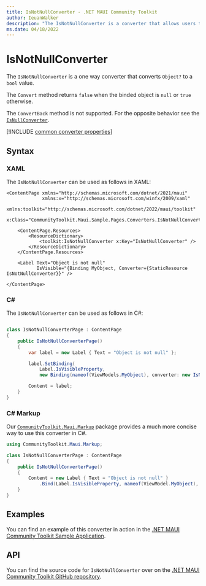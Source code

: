 ```yaml
---
title: IsNotNullConverter - .NET MAUI Community Toolkit
author: IeuanWalker
description: "The IsNotNullConverter is a converter that allows users to convert an incoming binding to a bool value. This value represents if the incoming binding value is not null."
ms.date: 04/18/2022
---
```


# IsNotNullConverter

The `IsNotNullConverter` is a one way converter that converts `Object?` to a `bool` value. 

The `Convert` method returns `false` when the binded object is `null` or `true` otherwise.

The `ConvertBack` method is not supported. For the opposite behavior see the [`IsNullConverter`](is-null-converter.md).

[!INCLUDE [common converter properties](../includes/communitytoolkit-converter.md)]

## Syntax

### XAML
The `IsNotNullConverter` can be used as follows in XAML:

```xaml
<ContentPage xmlns="http://schemas.microsoft.com/dotnet/2021/maui"
             xmlns:x="http://schemas.microsoft.com/winfx/2009/xaml"
             xmlns:toolkit="http://schemas.microsoft.com/dotnet/2022/maui/toolkit"
             x:Class="CommunityToolkit.Maui.Sample.Pages.Converters.IsNotNullConverterPage">

    <ContentPage.Resources>
        <ResourceDictionary>
            <toolkit:IsNotNullConverter x:Key="IsNotNullConverter" />
        </ResourceDictionary>
    </ContentPage.Resources>

    <Label Text="Object is not null"
           IsVisible="{Binding MyObject, Converter={StaticResource IsNotNullConverter}}" />

</ContentPage>
```

### C#

The `IsNotNullConverter` can be used as follows in C#:

```csharp

class IsNotNullConverterPage : ContentPage
{
    public IsNotNullConverterPage()
    {
        var label = new Label { Text = "Object is not null" };

		label.SetBinding(
			Label.IsVisibleProperty,
			new Binding(nameof(ViewModels.MyObject), converter: new IsNotNullConverter()));

		Content = label;
    }
}
```

### C# Markup

Our [`CommunityToolkit.Maui.Markup`](../markup/markup.md) package provides a much more concise way to use this converter in C#.

```csharp
using CommunityToolkit.Maui.Markup;

class IsNotNullConverterPage : ContentPage
{
    public IsNotNullConverterPage()
    {
        Content = new Label { Text = "Object is not null" }
            .Bind(Label.IsVisibleProperty, nameof(ViewModel.MyObject), converter: new IsNotNullConverter());
    }
}
```

## Examples

You can find an example of this converter in action in the [.NET MAUI Community Toolkit Sample Application](https://github.com/CommunityToolkit/Maui/blob/main/samples/CommunityToolkit.Maui.Sample/Pages/Converters/IsNotNullConverterPage.xaml).

## API

You can find the source code for `IsNotNullConverter` over on the [.NET MAUI Community Toolkit GitHub repository](https://github.com/CommunityToolkit/Maui/blob/main/src/CommunityToolkit.Maui/Converters/IsNotNullConverter.shared.cs).
